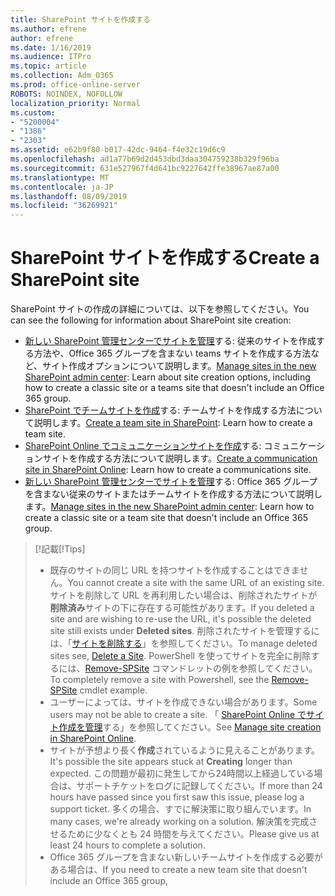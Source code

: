 ```yaml
---
title: SharePoint サイトを作成する
ms.author: efrene
author: efrene
ms.date: 1/16/2019
ms.audience: ITPro
ms.topic: article
ms.collection: Adm_O365
ms.prod: office-online-server
ROBOTS: NOINDEX, NOFOLLOW
localization_priority: Normal
ms.custom:
- "5200004"
- "1386"
- "2303"
ms.assetid: e62b9f80-b017-42dc-9464-f4e32c19d6c9
ms.openlocfilehash: ad1a77b69d2d453dbd3daa304759238b329f96ba
ms.sourcegitcommit: 631e527967f4d641bc9227642ffe38967ae87a00
ms.translationtype: MT
ms.contentlocale: ja-JP
ms.lasthandoff: 08/09/2019
ms.locfileid: "36269921"
---
```

# <a name="create-a-sharepoint-site"></a><span data-ttu-id="68aaf-102">SharePoint サイトを作成する</span><span class="sxs-lookup"><span data-stu-id="68aaf-102">Create a SharePoint site</span></span>

<span data-ttu-id="68aaf-103">SharePoint サイトの作成の詳細については、以下を参照してください。</span><span class="sxs-lookup"><span data-stu-id="68aaf-103">You can see the following for information about SharePoint site creation:</span></span>
- <span data-ttu-id="68aaf-104">[新しい SharePoint 管理センターでサイトを管理](https://docs.microsoft.com/sharepoint/manage-site-creation)する: 従来のサイトを作成する方法や、Office 365 グループを含まない teams サイトを作成する方法など、サイト作成オプションについて説明します。</span><span class="sxs-lookup"><span data-stu-id="68aaf-104">[Manage sites in the new SharePoint admin center](https://docs.microsoft.com/sharepoint/manage-site-creation): Learn about site creation options, including how to create a classic site or a teams site that doesn't include an Office 365 group.</span></span>
- <span data-ttu-id="68aaf-105">[SharePoint でチームサイトを作成](https://support.office.com/article/create-a-team-site-in-sharepoint-ef10c1e7-15f3-42a3-98aa-b5972711777d?ui=en-US&amp;rs=en-US&amp;ad=US)する: チームサイトを作成する方法について説明します。</span><span class="sxs-lookup"><span data-stu-id="68aaf-105">[Create a team site in SharePoint](https://support.office.com/article/create-a-team-site-in-sharepoint-ef10c1e7-15f3-42a3-98aa-b5972711777d?ui=en-US&amp;rs=en-US&amp;ad=US): Learn how to create a team site.</span></span>
- <span data-ttu-id="68aaf-106">[SharePoint Online でコミュニケーションサイトを作成](https://support.office.com/article/7fb44b20-a72f-4d2c-9173-fc8f59ba50eb)する: コミュニケーションサイトを作成する方法について説明します。</span><span class="sxs-lookup"><span data-stu-id="68aaf-106">[Create a communication site in SharePoint Online](https://support.office.com/article/7fb44b20-a72f-4d2c-9173-fc8f59ba50eb): Learn how to create a communications site.</span></span>
- <span data-ttu-id="68aaf-107">[新しい SharePoint 管理センターでサイトを管理](https://docs.microsoft.com/sharepoint/manage-sites-in-new-admin-center#create-a-site)する: Office 365 グループを含まない従来のサイトまたはチームサイトを作成する方法について説明します。</span><span class="sxs-lookup"><span data-stu-id="68aaf-107">[Manage sites in the new SharePoint admin center](https://docs.microsoft.com/sharepoint/manage-sites-in-new-admin-center#create-a-site):  Learn how to create a classic site or a team site that doesn't include an Office 365 group.</span></span>


  
> <span data-ttu-id="68aaf-108">[!記載</span><span class="sxs-lookup"><span data-stu-id="68aaf-108">[!Tips]</span></span>
> - <span data-ttu-id="68aaf-109">既存のサイトの同じ URL を持つサイトを作成することはできません。</span><span class="sxs-lookup"><span data-stu-id="68aaf-109">You cannot create a site with the same URL of an existing site.</span></span> <span data-ttu-id="68aaf-110">サイトを削除して URL を再利用したい場合は、削除されたサイトが**削除済み**サイトの下に存在する可能性があります。</span><span class="sxs-lookup"><span data-stu-id="68aaf-110">If you deleted a site and are wishing to re-use the URL, it's possible the deleted site still exists under **Deleted sites**.</span></span> <span data-ttu-id="68aaf-111">削除されたサイトを管理するには、「[サイトを削除する](https://docs.microsoft.com/sharepoint/manage-sites-in-new-admin-center#delete-a-site)」を参照してください。</span><span class="sxs-lookup"><span data-stu-id="68aaf-111">To manage deleted sites see, [Delete a Site](https://docs.microsoft.com/sharepoint/manage-sites-in-new-admin-center#delete-a-site).</span></span> <span data-ttu-id="68aaf-112">PowerShell を使ってサイトを完全に削除するには、[Remove-SPSite](https://docs.microsoft.com/sharepoint/manage-sites-in-new-admin-center#delete-a-site) コマンドレットの例を参照してください。</span><span class="sxs-lookup"><span data-stu-id="68aaf-112">To completely remove a site with Powershell, see the [Remove-SPSite](https://docs.microsoft.com/sharepoint/manage-sites-in-new-admin-center#delete-a-site) cmdlet example.</span></span>
> - <span data-ttu-id="68aaf-113">ユーザーによっては、サイトを作成できない場合があります。</span><span class="sxs-lookup"><span data-stu-id="68aaf-113">Some users may not be able to create a site.</span></span> <span data-ttu-id="68aaf-114">「 [SharePoint Online でサイト作成を管理](https://docs.microsoft.com/sharepoint/manage-site-creation)する」を参照してください。</span><span class="sxs-lookup"><span data-stu-id="68aaf-114">See [Manage site creation in SharePoint Online](https://docs.microsoft.com/sharepoint/manage-site-creation).</span></span>
> - <span data-ttu-id="68aaf-115">サイトが予想より長く**作成**されているように見えることがあります。</span><span class="sxs-lookup"><span data-stu-id="68aaf-115">It's possible the site appears stuck at **Creating** longer than expected.</span></span> <span data-ttu-id="68aaf-116">この問題が最初に発生してから24時間以上経過している場合は、サポートチケットをログに記録してください。</span><span class="sxs-lookup"><span data-stu-id="68aaf-116">If more than 24 hours have passed since you first saw this issue, please log a support ticket.</span></span> <span data-ttu-id="68aaf-117">多くの場合、すでに解決策に取り組んでいます。</span><span class="sxs-lookup"><span data-stu-id="68aaf-117">In many cases, we're already working on a solution.</span></span> <span data-ttu-id="68aaf-118">解決策を完成させるために少なくとも 24 時間を与えてください。</span><span class="sxs-lookup"><span data-stu-id="68aaf-118">Please give us at least 24 hours to complete a solution.</span></span>
> - <span data-ttu-id="68aaf-119">Office 365 グループを含まない新しいチームサイトを作成する必要がある場合は、</span><span class="sxs-lookup"><span data-stu-id="68aaf-119">If you need to create a new team site that doesn't include an Office 365 group,</span></span> 


